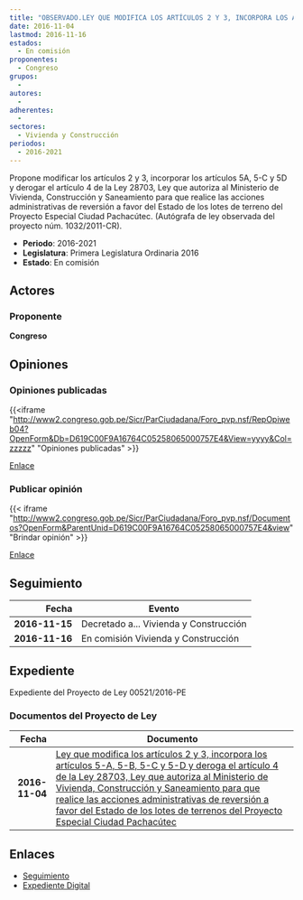 ```yaml
---
title: "OBSERVADO.LEY QUE MODIFICA LOS ARTÍCULOS 2 Y 3, INCORPORA LOS ARTÍCULOS 5-A. 5-B, Y 5D Y DEROGA EL ARTÍCULO 4 DE LA LEY 28703, LEY QUE AUTORIZA AL MINISTERIO DE VIVIENDA, CONSTRUCCIÓN Y SANEAMIENTO PARA QUE REALICE LAS ACCIONES ADMINISTRATIVAS DE REVERSIÓN A FAVOR DEL ESTADO DE LOS LOTES DE TERRENOS DEL PROYECTO ESPECIAL CIUDAD PACHACÚTEC"
date: 2016-11-04
lastmod: 2016-11-16
estados: 
  - En comisión
proponentes: 
  - Congreso
grupos: 
  - 
autores: 
  - 
adherentes: 
  - 
sectores: 
  - Vivienda y Construcción
periodos: 
  - 2016-2021
---
```


Propone modificar los artículos 2 y 3, incorporar los artículos 5A, 5-C y 5D y derogar el artículo 4 de la Ley 28703, Ley que autoriza al Ministerio de Vivienda, Construcción y Saneamiento para que realice las acciones administrativas de reversión a favor del Estado de los lotes de terreno del Proyecto Especial Ciudad Pachacútec. (Autógrafa de ley observada del proyecto núm. 1032/2011-CR).

- **Periodo**: 2016-2021
- **Legislatura**: Primera Legislatura Ordinaria 2016
- **Estado**: En comisión

## Actores

### Proponente

**Congreso**


## Opiniones

### Opiniones publicadas

{{<iframe "http://www2.congreso.gob.pe/Sicr/ParCiudadana/Foro_pvp.nsf/RepOpiweb04?OpenForm&Db=D619C00F9A16764C05258065000757E4&View=yyyy&Col=zzzzz" "Opiniones publicadas" >}}

[Enlace](http://www2.congreso.gob.pe/Sicr/ParCiudadana/Foro_pvp.nsf/RepOpiweb04?OpenForm&Db=D619C00F9A16764C05258065000757E4&View=yyyy&Col=zzzzz)
### Publicar opinión

{{< iframe "http://www2.congreso.gob.pe/Sicr/ParCiudadana/Foro_pvp.nsf/Documentos?OpenForm&ParentUnid=D619C00F9A16764C05258065000757E4&view" "Brindar opinión" >}}

[Enlace](http://www2.congreso.gob.pe/Sicr/ParCiudadana/Foro_pvp.nsf/Documentos?OpenForm&ParentUnid=D619C00F9A16764C05258065000757E4&view)

## Seguimiento

| Fecha | Evento |
|------:|--------|
| **2016-11-15** | Decretado a... Vivienda y Construcción|
| **2016-11-16** | En comisión Vivienda y Construcción|


## Expediente

Expediente del Proyecto de Ley 00521/2016-PE


### Documentos del Proyecto de Ley

| Fecha | Documento |
|------:|--------|
| **2016-11-04** | [Ley que modifica los artículos 2 y 3, incorpora los artículos 5-A, 5-B, 5-C y 5-D y deroga el artículo 4 de la Ley 28703, Ley que autoriza al Ministerio de Vivienda, Construcción y Saneamiento para que realice las acciones administrativas de reversión a favor del Estado de los lotes de terrenos del Proyecto Especial Ciudad Pachacútec](http://www.leyes.congreso.gob.pe/Documentos/2016_2021/Proyectos_de_Ley_y_de_Resoluciones_Legislativas/PL0052120161104.pdf) |

## Enlaces 

- [Seguimiento](http://www2.congreso.gob.pe/Sicr/TraDocEstProc/CLProLey2016.nsf/f7fff46988ca05b1052578e100829cc7/fde49c90cd0b606b052580640059c627?OpenDocument)
- [Expediente Digital](http://www2.congreso.gob.pehttp://www2.congreso.gob.pe/Sicr/TraDocEstProc/CLProLey2016.nsf/f7fff46988ca05b1052578e100829cc7/fde49c90cd0b606b052580640059c627?OpenDocument&Click=05257FB7005EB655.eb71d0cf91d8294e05256cdf006b5706/$Body/0.1C6C)
